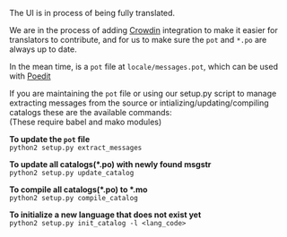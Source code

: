 The UI is in process of being fully translated.  

We are in the process of adding [Crowdin](https://crowdin.com/) integration to make it easier for translators to contribute, and for us to make sure the `pot` and `*.po` are always up to date.  

In the mean time, is a `pot` file at `locale/messages.pot`, which can be used with [Poedit](https://poedit.net/)  

If you are maintaining the `pot` file or using our setup.py script to manage extracting messages from the source  or intializing/updating/compiling catalogs these are the available commands:  
(These require babel and mako modules)  

__To update the `pot` file__  
`python2 setup.py extract_messages`  

__To update all catalogs(*.po) with newly found msgstr__  
`python2 setup.py update_catalog`  

__To compile all catalogs(*.po) to *.mo__  
`python2 setup.py compile_catalog`  

__To initialize a new language that does not exist yet__  
`python2 setup.py init_catalog -l <lang_code>`  